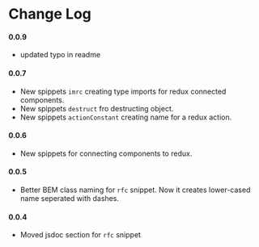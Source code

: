 # Change Log
#### 0.0.9
* updated typo in readme
#### 0.0.7
* New spippets `imrc` creating type imports for redux connected components.
* New spippets `destruct` fro destructing object.
* New spippets `actionConstant` creating name for a redux action.

#### 0.0.6
* New spippets for connecting components to redux.
#### 0.0.5
* Better BEM class naming for `rfc` snippet. Now it creates lower-cased name seperated with dashes.
#### 0.0.4
* Moved jsdoc section for `rfc` snippet
